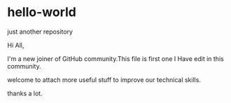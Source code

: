 # hello-world
just another repository

Hi All,

I'm a new joiner of GitHub community.This file is first one I Have edit in this community.

welcome to attach more useful stuff to improve our technical skills.

thanks a lot.
